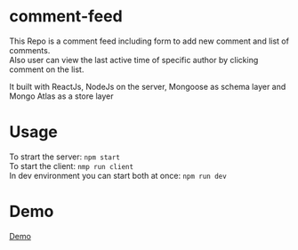 # comment-feed

This Repo is a comment feed including form to add new comment and list of comments.
<br> Also user can view the last active time of specific author by clicking comment on the list.

It built with ReactJs, NodeJs on the server, Mongoose as schema layer and Mongo Atlas as a store layer 

# Usage

To strart the server: `npm start` <br>
To start the client: `nmp run client` <br>
In dev environment you can start both at once: `npm run dev`

# Demo

[Demo](https://eran-or.github.io/comment-feed/)
